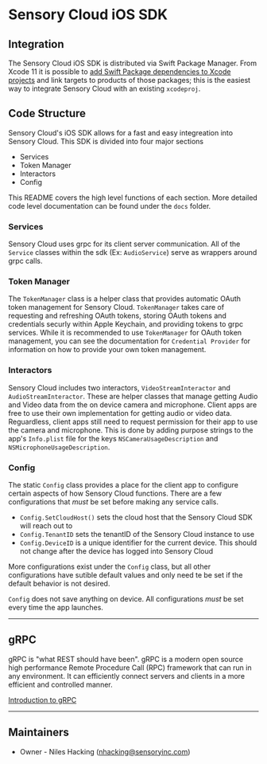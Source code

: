# Sensory Cloud iOS SDK

## Integration

The Sensory Cloud iOS SDK is distributed via Swift Package Manager. From Xcode 11 it is possible to [add Swift Package dependencies to Xcode projects](https://help.apple.com/xcode/mac/current/#/devb83d64851) and link targets to products of those packages; this is the easiest way to integrate Sensory Cloud with an existing `xcodeproj`.

## Code Structure

Sensory Cloud's iOS SDK allows for a fast and easy integreation into Sensory Cloud. This SDK is divided into four major sections

- Services
- Token Manager
- Interactors
- Config

This README covers the high level functions of each section.  More detailed code level documentation can be found under the `docs` folder.

### Services

Sensory Cloud uses grpc for its client server communication. All of the `Service` classes within the sdk (Ex: `AudioService`) serve as wrappers around grpc calls. 

### Token Manager

The `TokenManager` class is a helper class that provides automatic OAuth token management for Sensory Cloud. `TokenManager` takes care of requesting and refreshing OAuth tokens, storing OAuth tokens and credentials securly within Apple Keychain, and providing tokens to grpc services. While it is recommended to use `TokenManager` for OAuth token management, you can see the documentation for `Credential Provider` for information on how to provide your own token management.

### Interactors

Sensory Cloud includes two interactors, `VideoStreamInteractor` and `AudioStreamInteractor`. These are helper classes that manage getting Audio and Video data from the on device camera and microphone. Client apps are free to use their own implementation for getting audio or video data. Reguardless, client apps still need to request permission for their app to use the camera and microphone. This is done by adding purpose strings to the app's `Info.plist` file for the keys `NSCameraUsageDescription` and `NSMicrophoneUsageDescription`.

### Config

The static `Config` class provides a place for the client app to configure certain aspects of how Sensory Cloud functions. There are a few configurations that *must* be set before making any service calls. 

- `Config.SetCloudHost()` sets the cloud host that the Sensory Cloud SDK will reach out to
- `Config.TenantID` sets the tenantID of the Sensory Cloud instance to use
- `Config.DeviceID` is a unique identifier for the current device. This should not change after the device has logged into Sensory Cloud

More configurations exist under the `Config` class, but all other configurations have sutible default values and only need te be set if the default behavior is not desired.

`Config` does not save anything on device. All configurations *must* be set every time the app launches.

---

## gRPC

gRPC is "what REST should have been". gRPC is a modern open source high performance Remote Procedure Call (RPC) framework that can run in any environment. It can efficiently connect servers and clients in a more efficient and controlled manner.

[Introduction to gRPC](https://grpc.io/docs/what-is-grpc/introduction/)

---

## Maintainers

- Owner - Niles Hacking (nhacking@sensoryinc.com)
